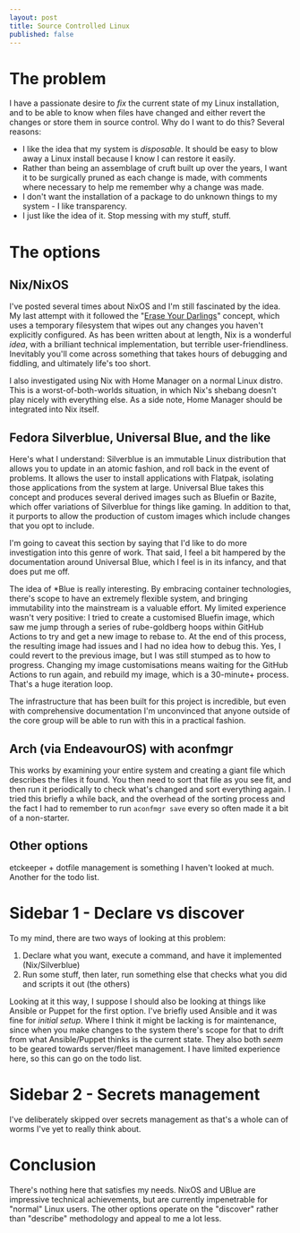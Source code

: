```yaml
---
layout: post
title: Source Controlled Linux
published: false
---
```


# The problem

I have a passionate desire to _fix_ the current state of my Linux installation, and to be able to know when files have changed and either revert the changes or store them in source control. Why do I want to do this? Several reasons:

- I like the idea that my system is _disposable_. It should be easy to blow away a Linux install because I know I can restore it easily.
- Rather than being an assemblage of cruft built up over the years, I want it to be surgically pruned as each change is made, with comments where necessary to help me remember why a change was made.
- I don't want the installation of a package to do unknown things to my system - I like transparency.
- I just like the idea of it. Stop messing with my stuff, stuff.

# The options

## Nix/NixOS

I've posted several times about NixOS and I'm still fascinated by the idea. My last attempt with it followed the "[Erase Your Darlings](https://grahamc.com/blog/erase-your-darlings/)" concept, which uses a temporary filesystem that wipes out any changes you haven't explicitly configured. As has been written about at length, Nix is a wonderful _idea_, with a brilliant technical implementation, but terrible user-friendliness. Inevitably you'll come across something that takes hours of debugging and fiddling, and ultimately life's too short.

I also investigated using Nix with Home Manager on a normal Linux distro. This is a worst-of-both-worlds situation, in which Nix's shebang doesn't play nicely with everything else. As a side note, Home Manager should be integrated into Nix itself.

## Fedora Silverblue, Universal Blue, and the like

Here's what I understand: Silverblue is an immutable Linux distribution that allows you to update in an atomic fashion, and roll back in the event of problems. It allows the user to install applications with Flatpak, isolating those applications from the system at large. Universal Blue takes this concept and produces several derived images such as Bluefin or Bazite, which offer variations of Silverblue for things like gaming. In addition to that, it purports to allow the production of custom images which include changes that you opt to include.

I'm going to caveat this section by saying that I'd like to do more investigation into this genre of work. That said, I feel a bit hampered by the documentation around Universal Blue, which I feel is in its infancy, and that does put me off.

The idea of *Blue is really interesting. By embracing container technologies, there's scope to have an extremely flexible system, and bringing immutability into the mainstream is a valuable effort. My limited experience wasn't very positive: I tried to create a customised Bluefin image, which saw me jump through a series of rube-goldberg hoops within GitHub Actions to try and get a new image to rebase to. At the end of this process, the resulting image had issues and I had no idea how to debug this. Yes, I could revert to the previous image, but I was still stumped as to how to progress. Changing my image customisations means waiting for the GitHub Actions to run again, and rebuild my image, which is a 30-minute+ process. That's a huge iteration loop. 

The infrastructure that has been built for this project is incredible, but even with comprehensive documentation I'm unconvinced that anyone outside of the core group will be able to run with this in a practical fashion.

## Arch (via EndeavourOS) with aconfmgr

This works by examining your entire system and creating a giant file which describes the files it found. You then need to sort that file as you see fit, and then run it periodically to check what's changed and sort everything again. I tried this briefly a while back, and the overhead of the sorting process and the fact I had to remember to run `aconfmgr save` every so often made it a bit of a non-starter.

## Other options

etckeeper + dotfile management is something I haven't looked at much. Another for the todo list.

# Sidebar 1 - Declare vs discover

To my mind, there are two ways of looking at this problem:

1. Declare what you want, execute a command, and have it implemented (Nix/Silverblue)
2. Run some stuff, then later, run something else that checks what you did and scripts it out (the others)

Looking at it this way, I suppose I should also be looking at things like Ansible or Puppet for the first option. I've briefly used Ansible and it was fine for _initial setup_. Where I think it might be lacking is for maintenance, since when you make changes to the system there's scope for that to drift from what Ansible/Puppet thinks is the current state. They also both _seem_ to be geared towards server/fleet management. I have limited experience here, so this can go on the todo list.

# Sidebar 2 - Secrets management

I've deliberately skipped over secrets management as that's a whole can of worms I've yet to really think about.

# Conclusion

There's nothing here that satisfies my needs. NixOS and UBlue are impressive technical achievements, but are currently impenetrable for "normal" Linux users. The other options operate on the "discover" rather than "describe" methodology and appeal to me a lot less.
